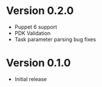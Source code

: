 # Version 0.2.0

 - Puppet 6 support
 - PDK Validation
 - Task parameter parsing bug fixes

# Version 0.1.0
 - Initial release
